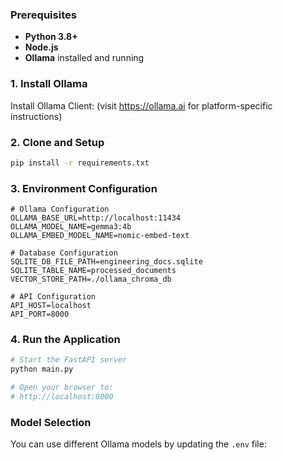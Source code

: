 ### Prerequisites

- **Python 3.8+**
- **Node.js**
- **Ollama** installed and running

### 1. Install Ollama

Install Ollama Client: (visit https://ollama.ai for platform-specific instructions)

### 2. Clone and Setup

```bash
pip install -r requirements.txt
```

### 3. Environment Configuration

```env
# Ollama Configuration
OLLAMA_BASE_URL=http://localhost:11434
OLLAMA_MODEL_NAME=gemma3:4b
OLLAMA_EMBED_MODEL_NAME=nomic-embed-text

# Database Configuration
SQLITE_DB_FILE_PATH=engineering_docs.sqlite
SQLITE_TABLE_NAME=processed_documents
VECTOR_STORE_PATH=./ollama_chroma_db

# API Configuration
API_HOST=localhost
API_PORT=8000
```

### 4. Run the Application

```bash
# Start the FastAPI server
python main.py

# Open your browser to:
# http://localhost:8000
```
### Model Selection

You can use different Ollama models by updating the `.env` file:
